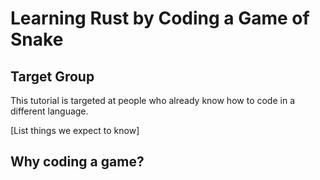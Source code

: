 # Learning Rust by Coding a Game of Snake

## Target Group

This tutorial is targeted at people who already know how to code in a different language.

[List things we expect to know]

## Why coding a game?

##

